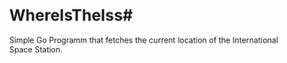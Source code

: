 # WhereIsTheIss#

Simple Go Programm that fetches the current location of the International Space Station.
